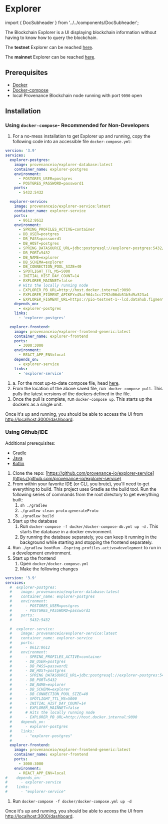 # Explorer

import { DocSubheader } from '../../components/DocSubheader';

<DocSubheader text="Overview of Explorer capabilities" />

The Blockchain Explorer is a UI displaying blockchain information without having to know how to query the blockchain.&#x20;

The **testnet** Explorer can be reached [here](https://explorer.test.provenance.io/dashboard).

The **mainnet** Explorer can be reached [here](https://explorer.provenance.io/dashboard).

## Prerequisites

- [Docker](https://www.docker.com/get-started)
- [Docker-compose](https://docs.docker.com/compose/)
- local Provenance Blockchain node running with port `9090` open

## Installation

### Using `docker-compose`- Recommended for Non-Developers

1. For a no-mess installation to get Explorer up and running, copy the following code into an accessible file `docker-compose.yml`:

```yaml
version: '3.9'
services:
  explorer-postgres:
    image: provenanceio/explorer-database:latest
    container_name: explorer-postgres
    environment:
      - POSTGRES_USER=postgres
      - POSTGRES_PASSWORD=password1
    ports:
      - 5432:5432

  explorer-service:
    image: provenanceio/explorer-service:latest
    container_name: explorer-service
    ports:
      - 8612:8612
    environment:
      - SPRING_PROFILES_ACTIVE=container
      - DB_USER=postgres
      - DB_PASS=password1
      - DB_HOST=postgres
      - SPRING_DATASOURCE_URL=jdbc:postgresql://explorer-postgres:5432/explorer
      - DB_PORT=5432
      - DB_NAME=explorer
      - DB_SCHEMA=explorer
      - DB_CONNECTION_POOL_SIZE=40
      - SPOTLIGHT_TTL_MS=5000
      - INITIAL_HIST_DAY_COUNT=14
      - EXPLORER_MAINNET=false
      # Hits the locally running node
      - EXPLORER_PB_URL=http://host.docker.internal:9090
      - EXPLORER_FIGMENT_APIKEY=45af964c1cc7292d06db51b5d9a523a4
      - EXPLORER_FIGMENT_URL=https://pio-testnet-1--lcd.datahub.figment.io
    depends_on:
      - explorer-postgres
    links:
      - 'explorer-postgres'

  explorer-frontend:
    image: provenanceio/explorer-frontend-generic:latest
    container_name: explorer-frontend
    ports:
      - 3000:3000
    environment:
      - REACT_APP_ENV=local
    depends_on:
      - explorer-service
    links:
      - 'explorer-service'
```

1. a. For the most up-to-date compose file, head [here](https://github.com/provenance-io/explorer-service/blob/main/docker/docker-compose.yml).
2. From the location of the above saved file, run \``docker-compose pull`. This pulls the latest versions of the dockers defined in the file.
3. Once the pull is complete, run `docker-compose up`. This starts up the dockers as a single unit.

Once it's up and running, you should be able to access the UI from [http://localhost:3000/dashboard](http://localhost:3000/dashboard).

### Using Github/IDE

Additional prerequisites:

- [Gradle](https://gradle.org/)
- [Java](https://www.java.com/en/)
- [Kotlin](https://kotlinlang.org/)

1. Clone the repo: [https://github.com/provenance-io/explorer-service](https://github.com/provenance-io/explorer-service)
2. From within your favorite IDE (or CLI, you brute), you'll need to get everything to build. This project uses Gradle as the build tool. Run the following series of commands from the root directory to get everything built:
   1. `sh ./gradlew`
   2. `./gradlew clean proto:generateProto`
   3. `./gradlew build`
3. Start up the database
   1. Run `docker-compose -f docker/docker-compose-db.yml up -d` . This starts the database in a docker environment.
   2. By running the database separately, you can keep it running in the background while starting and stopping the frontend separately.
4. Run `./gradlew bootRun -Dspring.profiles.active=development` to run in a development environment.
5. Start up the frontend
   1. Open `docker/docker-compose.yml`
   2. Make the following changes

```yaml
version: '3.9'
services:
  #  explorer-postgres:
  #    image: provenanceio/explorer-database:latest
  #    container_name: explorer-postgres
  #    environment:
  #      - POSTGRES_USER=postgres
  #      - POSTGRES_PASSWORD=password1
  #    ports:
  #      - 5432:5432

  #  explorer-service:
  #    image: provenanceio/explorer-service:latest
  #    container_name: explorer-service
  #    ports:
  #      - 8612:8612
  #    environment:
  #      - SPRING_PROFILES_ACTIVE=container
  #      - DB_USER=postgres
  #      - DB_PASS=password1
  #      - DB_HOST=postgres
  #      - SPRING_DATASOURCE_URL=jdbc:postgresql://explorer-postgres:5432/explorer
  #      - DB_PORT=5432
  #      - DB_NAME=explorer
  #      - DB_SCHEMA=explorer
  #      - DB_CONNECTION_POOL_SIZE=40
  #      - SPOTLIGHT_TTL_MS=5000
  #      - INITIAL_HIST_DAY_COUNT=14
  #      - EXPLORER_MAINNET=false
  #      # Hits the locally running node
  #      - EXPLORER_PB_URL=http://host.docker.internal:9090
  #    depends_on:
  #      - explorer-postgres
  #    links:
  #      - "explorer-postgres"
  #
  explorer-frontend:
    image: provenanceio/explorer-frontend-generic:latest
    container_name: explorer-frontend
    ports:
      - 3000:3000
    environment:
      - REACT_APP_ENV=local
#    depends_on:
#      - explorer-service
#    links:
#      - "explorer-service"
```

1. Run `docker-compose -f docker/docker-compose.yml up -d`

Once it's up and running, you should be able to access the UI from [http://localhost:3000/dashboard](http://localhost:3000/dashboard).
